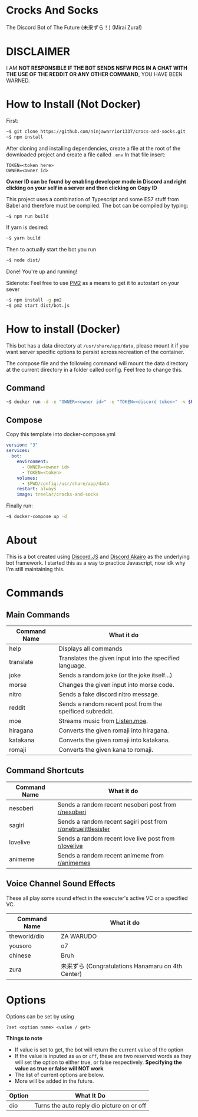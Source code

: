 # Crocks And Socks

The Discord Bot of The Future (未来ずら！) (Mirai Zura!)

# DISCLAIMER
I AM **NOT RESPONSIBLE IF THE BOT SENDS NSFW PICS IN A CHAT WITH THE USE OF THE REDDIT OR ANY OTHER COMMAND**, YOU HAVE BEEN WARNED.

# How to Install (Not Docker)

First:
```bash
~$ git clone https://github.com/ninjawarrior1337/crocs-and-socks.git
~$ npm install
```

After cloning and installing dependencies, create a file at the root of the downloaded project and create a file called ```.env```
In that file insert:

```dotenv
TOKEN=<token here>
OWNER=<owner id>
```
**Owner ID can be found by enabling developer mode in Discord and right clicking on your self in a server and then clicking on Copy ID**

This project uses a combination of Typescript and some ES7 stuff from Babel and therefore must be compiled.
The bot can be compiled by typing:
```bash
~$ npm run build
```
If yarn is desired:
```bash
~$ yarn build
```
Then to actually start the bot you run
```bash
~$ node dist/
```
Done! You're up and running!

Sidenote: Feel free to use [PM2](https://pm2.io/runtime/) as a means to get it to autostart on your sever
```bash
~$ npm install -g pm2
~$ pm2 start dist/bot.js
```

# How to install (Docker)
This bot has a data directory at ```/usr/share/app/data```, please mount it if you want server specific options to persist across recreation of the container.

The compose file and the following command will mount the data directory at the current directory in a folder called config. Feel free to change this.

## Command
```bash
~$ docker run -d -e "OWNER=<owner id>" -e "TOKEN=<discord token>" -v $PWD/config:/usr/share/app/data --restart always treelar/crocks-and-socks
```

## Compose
Copy this template into docker-compose.yml
```yml
version: "3"
services:
  bot:
    environment:
      - OWNER=<owner id>
      - TOKEN=<token>
    volumes:
      - $PWD/config:/usr/share/app/data
    restart: always
    image: treelar/crocks-and-socks
```
Finally run:
```bash
~$ docker-compose up -d
```

# About
This is a bot created using [Discord.JS](http://discord.js.org) and [Discord Akairo](https://www.npmjs.com/package/discord-akairo) as the underlying bot framework. I started this as a way to practice Javascript, now idk why I'm still maintaining this.

# Commands
## Main Commands
Command Name | What it do
-------- | --------
help|Displays all commands
translate|Translates the given input into the specified language.
joke|Sends a random joke (or the joke itself...)
morse|Changes the given input into morse code.
nitro| Sends a fake discord nitro message.
reddit| Sends a random recent post from the speificed subreddit.
moe|Streams music from [Listen.moe](http://listen.moe).
hiragana|Converts the given romaji into hiragana.
katakana|Converts the given romaji into katakana.
romaji|Converts the given kana to romaji.

## Command Shortcuts
Command Name | What it do
-------- | --------
nesoberi | Sends a random recent nesoberi post from [r/nesoberi](http://reddit.com/r/nesoberi)
sagiri | Sends a random recent sagiri post from [r/onetruelittlesister](http://reddit.com/r/onetruelittlesister)
lovelive | Sends a random recent love live post from  [r/lovelive](http://reddit.com/r/lovelive)
animeme | Sends a random recent animeme from [r/animemes](http://reddit.com/r/animemes)

## Voice Channel Sound Effects
These all play some sound effect in the executer's active VC or a specified VC.

Command Name | What it do
-------- | --------
theworld/dio | ZA WARUDO
yousoro | o7
chinese |Bruh
zura | 未来ずら (Congratulations Hanamaru on 4th Center)

# Options
Options can be set by using
```
?set <option name> <value / get>
```

**Things to note**
- If value is set to get, the bot will return the current value of the option
- If the value is inputed as ```on``` or ```off```, these are two reserved words as they will set the option to either true, or false respectively. **Specifying the value as true or false will NOT work**
- The list of current options are below.
- More will be added in the future.

Option | What It Do
-------- | --------
dio | Turns the auto reply dio picture on or off